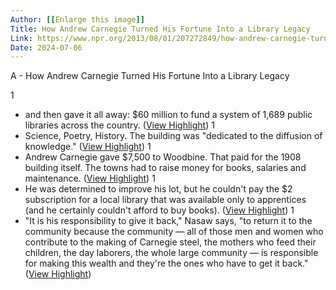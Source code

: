 ```yaml
---
Author: [[Enlarge this image]]
Title: How Andrew Carnegie Turned His Fortune Into a Library Legacy
Link: https://www.npr.org/2013/08/01/207272849/how-andrew-carnegie-turned-his-fortune-into-a-library-legacy
Date: 2024-07-06
---
```

A - How Andrew Carnegie Turned His Fortune Into a Library Legacy

1
- and then gave it all away: $60 million to fund a system of 1,689 public libraries across the country. ([View Highlight](https://instapaper.com/read/1523083328/20150890))
1
- Science, Poetry, History. The building was "dedicated to the diffusion of knowledge." ([View Highlight](https://instapaper.com/read/1523083328/20150895))
1
- Andrew Carnegie gave $7,500 to Woodbine. That paid for the 1908 building itself. The towns had to raise money for books, salaries and maintenance. ([View Highlight](https://instapaper.com/read/1523083328/20150922))
1
- He was determined to improve his lot, but he couldn't pay the $2 subscription for a local library that was available only to apprentices (and he certainly couldn't afford to buy books). ([View Highlight](https://instapaper.com/read/1523083328/20150927))
1
- "It is his responsibility to give it back," Nasaw says, "to return it to the community because the community — all of those men and women who contribute to the making of Carnegie steel, the mothers who feed their children, the day laborers, the whole large community — is responsible for making this wealth and they're the ones who have to get it back." ([View Highlight](https://instapaper.com/read/1523083328/20150968))
